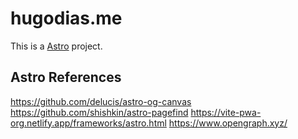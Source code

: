 # hugodias.me

This is a [Astro](https://astro.build/) project.

## Astro References

https://github.com/delucis/astro-og-canvas
https://github.com/shishkin/astro-pagefind
https://vite-pwa-org.netlify.app/frameworks/astro.html
https://www.opengraph.xyz/
